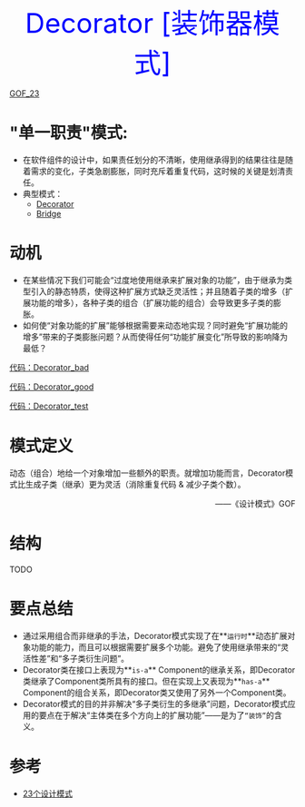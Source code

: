 <center><font size=10 color="blue"> Decorator [装饰器模式] </font></center>

[GOF_23](../DesignPatterns.md)

# "单一职责"模式:

* 在软件组件的设计中，如果责任划分的不清晰，使用继承得到的结果往往是随着需求的变化，子类急剧膨胀，同时充斥着重复代码，这时候的关键是划清责任。
* 典型模式：
  * [Decorator](./gof_23/Decorator.md)
  * [Bridge](./gof_23/Bridge.md)

# 动机

* 在某些情况下我们可能会“过度地使用继承来扩展对象的功能”，由于继承为类型引入的静态特质，使得这种扩展方式缺乏灵活性；并且随着子类的增多（扩展功能的增多），各种子类的组合（扩展功能的组合）会导致更多子类的膨胀。
* 如何使“对象功能的扩展”能够根据需要来动态地实现？同时避免“扩展功能的增多”带来的子类膨胀问题？从而使得任何“功能扩展变化”所导致的影响降为最低？

[代码：Decorator_bad ](../example/go/structural/Decorator/bad/decorator_bad.go)

[代码：Decorator_good ](../example/go/structural/Decorator/good/decorator_good.go)

[代码：Decorator_test ](../example/go/structural/Decorator/decorator_test.go)

# 模式定义

动态（组合）地给一个对象增加一些额外的职责。就增加功能而言，Decorator模式比生成子类（继承）更为灵活（消除重复代码 & 减少子类个数）。

<p align="right">——《设计模式》GOF</p>

# 结构

TODO

# 要点总结

* 通过采用组合而非继承的手法，Decorator模式实现了在**`运行时`**动态扩展对象功能的能力，而且可以根据需要扩展多个功能。避免了使用继承带来的“灵活性差”和“多子类衍生问题”。
* Decorator类在接口上表现为**`is-a`** Component的继承关系，即Decorator类继承了Component类所具有的接口。但在实现上又表现为**`has-a`** Component的组合关系，即Decorator类又使用了另外一个Component类。
* Decorator模式的目的并非解决“多子类衍生的多继承”问题，Decorator模式应用的要点在于解决“主体类在多个方向上的扩展功能”——是为了`“装饰”`的含义。

# 参考

* [23个设计模式](https://www.bilibili.com/video/BV1kW411P7KS?p=9&spm_id_from=pageDriver)

